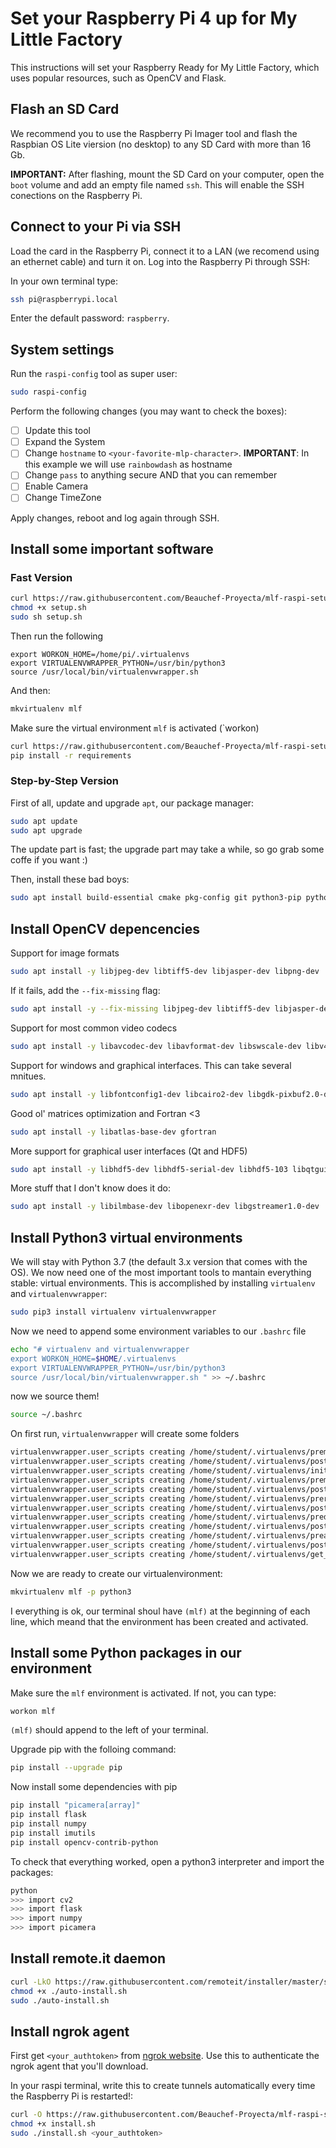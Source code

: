 # Set your Raspberry Pi 4 up for My Little Factory

This instructions will set your Raspberry Ready for My Little Factory, which uses popular resources, such as OpenCV and Flask.
## Flash an SD Card
We recommend you to use the Raspberry Pi Imager tool and flash the Raspbian OS Lite viersion (no desktop) to any SD Card with more than 16 Gb.

**IMPORTANT:** After flashing, mount the SD Card on your computer, open the `boot` volume and add an empty file named `ssh`. This will enable the SSH conections on the Raspberry Pi.

## Connect to your Pi via SSH
Load the card in the Raspberry Pi, connect it to a LAN (we recomend using an ethernet cable) and turn it on. Log into the Raspberry Pi through SSH:

In your own terminal type:
```sh
ssh pi@raspberrypi.local
```
Enter the default password: `raspberry`.

## System settings
Run the `raspi-config` tool as super user:
```sh
sudo raspi-config
```

Perform the following changes (you may want to check the boxes):
- [ ] Update this tool
- [ ] Expand the System
- [ ] Change `hostname` to `<your-favorite-mlp-character>`. 
**IMPORTANT**: In this example we will use `rainbowdash` as hostname
- [ ] Change `pass` to anything secure AND that you can remember
- [ ] Enable Camera
- [ ] Change TimeZone

Apply changes, reboot and log again through SSH.

## Install some important software

### Fast Version

```sh
curl https://raw.githubusercontent.com/Beauchef-Proyecta/mlf-raspi-setup/main/setup.sh -o setup.sh
chmod +x setup.sh
sudo sh setup.sh
```

Then run the following
```
export WORKON_HOME=/home/pi/.virtualenvs
export VIRTUALENVWRAPPER_PYTHON=/usr/bin/python3
source /usr/local/bin/virtualenvwrapper.sh
```

And then:
```sh
mkvirtualenv mlf
```

Make sure the virtual environment `mlf` is activated (`workon)
```sh
curl https://raw.githubusercontent.com/Beauchef-Proyecta/mlf-raspi-setup/main/requirements.txt -o requirements.txt
pip install -r requirements
```

### Step-by-Step Version


First of all, update and upgrade `apt`, our package manager:
```sh
sudo apt update
sudo apt upgrade
```
The update part is fast; the upgrade part may take a while, so go grab some coffe if you want :)

Then, install these bad boys:
```sh
sudo apt install build-essential cmake pkg-config git python3-pip python3-dev screen
```

## Install OpenCV depencencies
Support for image formats
```sh
sudo apt install -y libjpeg-dev libtiff5-dev libjasper-dev libpng-dev
```
If it fails, add the `--fix-missing` flag:
```sh
sudo apt install -y --fix-missing libjpeg-dev libtiff5-dev libjasper-dev libpng-dev
```

Support for most common video codecs
```sh
sudo apt install -y libavcodec-dev libavformat-dev libswscale-dev libv4l-dev libxvidcore-dev libx264-dev
```
Support for windows and graphical interfaces. This can take several mnitues.
```sh
sudo apt install -y libfontconfig1-dev libcairo2-dev libgdk-pixbuf2.0-dev libpango1.0-dev libgtk2.0-dev libgtk-3-dev
```
Good ol' matrices optimization and Fortran <3
```sh
sudo apt install -y libatlas-base-dev gfortran
```
More support for graphical user interfaces (Qt and HDF5)
```sh
sudo apt install -y libhdf5-dev libhdf5-serial-dev libhdf5-103 libqtgui4 libqtwebkit4 libqt4-test python3-pyqt5
```
More stuff that I don't know does it do:
```sh
sudo apt install -y libilmbase-dev libopenexr-dev libgstreamer1.0-dev
```

## Install Python3 virtual environments

We will stay with Python 3.7 (the default 3.x version that comes with the OS). We now need one of the most important tools to mantain everything stable: virtual environments. This is accomplished by installing `virtualenv` and `virtualenvwrapper`:

```sh
sudo pip3 install virtualenv virtualenvwrapper
```

Now we need to append some environment variables to our `.bashrc` file
```sh
echo "# virtualenv and virtualenvwrapper
export WORKON_HOME=$HOME/.virtualenvs
export VIRTUALENVWRAPPER_PYTHON=/usr/bin/python3
source /usr/local/bin/virtualenvwrapper.sh " >> ~/.bashrc
```

now we source them!
```sh
source ~/.bashrc
```
On first run, `virtualenvwrapper` will create some folders
```sh
virtualenvwrapper.user_scripts creating /home/student/.virtualenvs/premkproject
virtualenvwrapper.user_scripts creating /home/student/.virtualenvs/postmkproject
virtualenvwrapper.user_scripts creating /home/student/.virtualenvs/initialize
virtualenvwrapper.user_scripts creating /home/student/.virtualenvs/premkvirtualenv
virtualenvwrapper.user_scripts creating /home/student/.virtualenvs/postmkvirtualenv
virtualenvwrapper.user_scripts creating /home/student/.virtualenvs/prermvirtualenv
virtualenvwrapper.user_scripts creating /home/student/.virtualenvs/postrmvirtualenv
virtualenvwrapper.user_scripts creating /home/student/.virtualenvs/predeactivate
virtualenvwrapper.user_scripts creating /home/student/.virtualenvs/postdeactivate
virtualenvwrapper.user_scripts creating /home/student/.virtualenvs/preactivate
virtualenvwrapper.user_scripts creating /home/student/.virtualenvs/postactivate
virtualenvwrapper.user_scripts creating /home/student/.virtualenvs/get_env_details
```
Now we are ready to create our virtualenvironment:
```sh
mkvirtualenv mlf -p python3
```
I everything is ok, our terminal shoul have `(mlf)` at the beginning of each line, which meand that the environment has been created and activated.

## Install some Python packages in our environment

Make sure the `mlf` environment is activated. If not, you can type:
```sh
workon mlf
```
`(mlf)` should append to the left of your terminal.

Upgrade pip with the folloing command:
```sh
pip install --upgrade pip
```
Now install some dependencies with pip
```sh
pip install "picamera[array]"
pip install flask
pip install numpy
pip install imutils
pip install opencv-contrib-python
```

To check that everything worked, open a python3 interpreter and import the packages:
```sh
python
>>> import cv2
>>> import flask
>>> import numpy
>>> import picamera
```

## Install remote.it daemon
```sh
curl -LkO https://raw.githubusercontent.com/remoteit/installer/master/scripts/auto-install.sh
chmod +x ./auto-install.sh
sudo ./auto-install.sh
````

## Install ngrok agent

First get `<your_authtoken>` from [ngrok website](https://dashboard.ngrok.com/get-started/your-authtoken). Use this to authenticate the ngrok agent that you'll download.

In your raspi terminal, write this to create tunnels automatically every time the Raspberry Pi is restarted!:

```sh
curl -O https://raw.githubusercontent.com/Beauchef-Proyecta/mlf-raspi-setup/main/ngrok/install.sh
chmod +x install.sh
sudo ./install.sh <your_authtoken>
```


